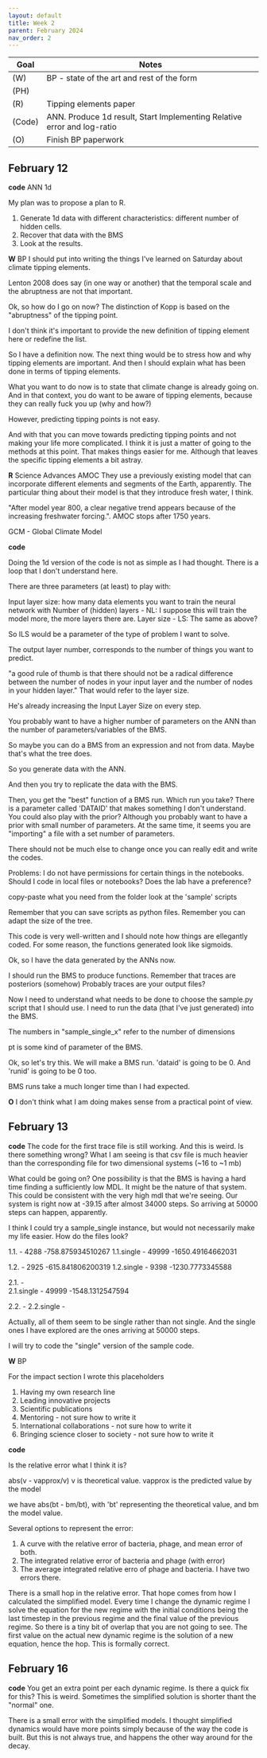 ```yaml
---
layout: default
title: Week 2
parent: February 2024
nav_order: 2
---
```



| Goal | Notes |
| ----------- | ----------- |
|(W)|BP - state of the art and rest of the form|
|(PH)| |
|(R)|Tipping elements paper |
|(Code)|ANN. Produce 1d result, Start Implementing Relative error and log-ratio |
|(O)|Finish BP paperwork |


## February 12

**code** ANN 1d

My plan was to propose a plan to R.
1. Generate 1d data with different characteristics: different number of hidden cells.
2. Recover that data with the BMS
3. Look at the results.


**W** BP
I should put into writing the things I've learned on Saturday about climate tipping elements.

Lenton 2008 does say (in one way or another) that the temporal scale and the abruptness are not that important.

Ok, so how do I go on now? The distinction of Kopp is based on the "abruptness" of the tipping point.

I don't think it's important to provide the new definition of tipping element here or redefine the list.

So I have a definition now. The next thing would be to stress how and why tipping elements are important. And then I should explain what has been done in terms of tipping elements.

What you want to do now is to state that climate change is already going on. And in that context, you do want to be aware of tipping elements, because they can really fuck you up (why and how?)

However, predicting tipping points is not easy.

And with that you can move towards predicting tipping points and not making your life more complicated. I think it is just a matter of going to the methods at this point. That makes things easier for me. Although that leaves the specific tipping elements a bit astray.


**R** Science Advances AMOC
They use a previously existing model that can incorporate different elements and segments of the Earth, apparently. The particular thing about their model is that they introduce fresh water, I think. 

"After model year 800, a clear negative trend appears because of the increasing freshwater forcing.". AMOC stops after 1750 years.

GCM - Global Climate Model

**code**

Doing the 1d version of the code is not as simple as I had thought. There is a loop that I don't understand here.

There are three parameters (at least) to play with:

Input layer size: how many data elements you want to train the neural network with
Number of (hidden) layers - NL: I suppose this will train the model more, the more layers there are.
Layer size - LS: The same as above?


So ILS would be a parameter of the type of problem I want to solve.

The output layer number, corresponds to the number of things you want to predict.

"a good rule of thumb is that there should not be a radical difference between the number of nodes in your input layer and the number of nodes in your hidden layer." That would refer to the layer size.

He's already increasing the Input Layer Size on every step.

You probably want to have a higher number of parameters on the ANN than the number of parameters/variables of the BMS.

So maybe you can do a BMS from an expression and not from data. Maybe that's what the tree does.

So you generate data with the ANN.

And then you try to replicate the data with the BMS.

Then, you get the "best" function of a BMS run. Which run you take?
There is a parameter called 'DATAID' that makes something I don't understand.
You could also play with the prior? Although you probably want to have a prior with small number of parameters. At the same time, it seems you are "importing" a file with a set number of parameters.

There should not be much else to change once you can really edit and write the codes.

Problems:
 I do not have permissions for certain things in the notebooks.
 Should I code in local files or notebooks? Does the lab have a preference?
 

copy-paste what you need from the folder
look at the 'sample' scripts

Remember that you can save scripts as python files. Remember you can adapt the size of the tree.

This code is very well-written and I should note how things are ellegantly coded.
For some reason, the functions generated look like sigmoids.

Ok, so I have the data generated by the ANNs now.

I should run the BMS to produce functions.
Remember that traces are posteriors (somehow)
Probably traces are your output files?

Now I need to understand what needs to be done to choose the sample.py script that I should use.
I need to run the data (that I've just generated) into the BMS.

The numbers in "sample_single_x" refer to the number of dimensions

pt is some kind of parameter of the BMS.

Ok, so let's try this. We will make a BMS run. 'dataid' is going to be 0. And 'runid' is going to be 0 too.

BMS runs take a much longer time than I had expected.


**O** I don't think what I am doing makes sense from a practical point of view.


## February 13

**code**
The code for the first trace file is still working. And this is weird. Is there something wrong?
What I am seeing is that csv file is much heavier than the corresponding file for two dimensional systems (~16 to ~1 mb)

What could be going on?
One possibility is that the BMS is having a hard time finding a sufficiently low MDL. It might be the nature of that system. This could be consistent with the very high mdl that we're seeing.
Our system is right now at -39.15 after almost 34000 steps.
So arriving at 50000 steps can happen, apparently.

I think I could try a sample_single instance, but would not necessarily make my life easier. How do the files look?


1.1. -        4288  -758.875934510267
1.1.single -  49999 -1650.49164662031

1.2. -        2925   -615.841806200319
1.2.single -  9398   -1230.7773345588

2.1. -       
2.1.single - 49999   -1548.1312547594

2.2. -
2.2.single -

Actually, all of them seem to be single rather than not single. And the single ones I have explored are the ones arriving at 50000 steps.

I will try to code the "single" version of the sample code.

**W** BP

For the impact section I wrote this placeholders
1. Having my own research line
2. Leading innovative projects
3. Scientific publications
4. Mentoring - not sure how to write it
5. International collaborations - not sure how to write it
6. Bringing science closer to society - not sure how to write it

**code**

Is the relative error what I think it is?

abs(v - vapprox/v) v is theoretical value. vapprox is the predicted value by the model

we have abs(bt - bm/bt), with 'bt' representing the theoretical value, and bm the model value.

Several options to represent the error:
1. A curve with the relative error of bacteria, phage, and mean error of both.
2. The integrated relative error of bacteria and phage (with error)
3. The average integrated relative erro of phage and bacteria. I have two errors there.

There is a small hop in the relative error. That hope comes from how I calculated the simplified model.
Every time I change the dynamic regime I solve the equation for the new regime with the initial conditions being the last timestep in the previous regime and the final value of the previous regime. So there is a tiny bit of overlap that you are not going to see.
The first value on the actual new dynamic regime is the solution of a new equation, hence the hop.
This is formally correct.

## February 16

**code** You get an extra point per each dynamic regime. Is there a quick fix for this?
This is weird. Sometimes the simplified solution is shorter thant the "normal" one.

There is a small error with the simplified models. I thought simplified dynamics would have more points simply because of the way the code is built. But this is not always true, and happens the other way around for the decay.
